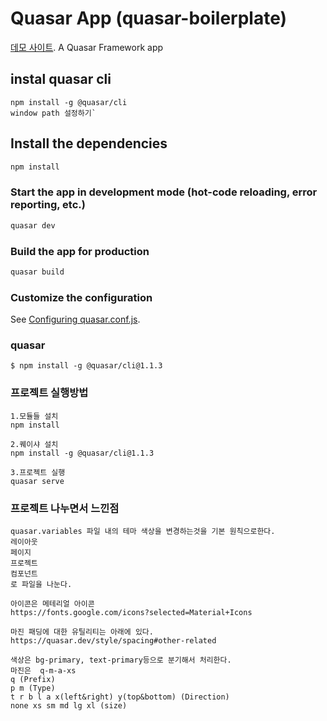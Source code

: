 # Quasar App (quasar-boilerplate)

[데모 사이트](https://suumo-clone-coding.netlify.app/#/).
A Quasar Framework app
## instal quasar cli 
```
npm install -g @quasar/cli
window path 설정하기`
```

## Install the dependencies
```bash
npm install
```

### Start the app in development mode (hot-code reloading, error reporting, etc.)
```bash
quasar dev
```


### Build the app for production
```bash
quasar build
```

### Customize the configuration
See [Configuring quasar.conf.js](https://quasar.dev/quasar-cli/quasar-conf-js).

### quasar
```
$ npm install -g @quasar/cli@1.1.3
```

### 프로젝트 실행방법
```
1.모듈들 설치
npm install

2.퀘이샤 설치
npm install -g @quasar/cli@1.1.3

3.프로젝트 실행
quasar serve
```


### 프로젝트 나누면서 느낀점
```
quasar.variables 파일 내의 테마 색상을 변경하는것을 기본 원칙으로한다.
레이아웃
페이지
프로젝트
컴포넌트
로 파일을 나눈다.

아이콘은 메테리얼 아이콘
https://fonts.google.com/icons?selected=Material+Icons

마진 패딩에 대한 유틸리티는 아래에 있다.
https://quasar.dev/style/spacing#other-related

색상은 bg-primary, text-primary등으로 분기해서 처리한다. 
마진은  q-m-a-xs
q (Prefix) 
p m (Type) 
t r b l a x(left&right) y(top&bottom) (Direction) 
none xs sm md lg xl (size)

```